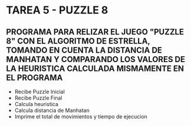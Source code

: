 <h1>TAREA 5 - PUZZLE 8</h1>
<h2> PROGRAMA PARA RELIZAR EL JUEGO "PUZZLE 8" CON EL ALGORITMO DE ESTRELLA, TOMANDO EN CUENTA LA 
  DISTANCIA DE MANHATAN Y COMPARANDO LOS VALORES DE LA HEURISTICA CALCULADA MISMAMENTE EN EL PROGRAMA</h2>

  - Recibe Puzzle Inicial
  - Recibe Puzzle Final
  - Calcula heuristica
  - Calcula distancia de Manhatan
  - Imprime el total de movimientos y tiempo de ejecucion
